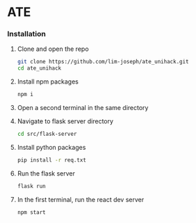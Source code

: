 # ATE

### Installation

1. Clone and open the repo
    ```sh
    git clone https://github.com/lim-joseph/ate_unihack.git
    cd ate_unihack
    ```
2. Install npm packages
    ```sh
    npm i
    ```

3. Open a second terminal in the same directory

4. Navigate to flask server directory
    ```sh
    cd src/flask-server
    ```
5. Install python packages
    ```sh
    pip install -r req.txt
    ```
6. Run the flask server
    ```sh
    flask run
    ```

7. In the first terminal, run the react dev server
    ```sh
    npm start
    ```
